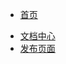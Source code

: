 - [首页](/)

* [文档中心](https://docs.ucloud.cn/)
* [发布页面](https://cms.docs.ucloudadmin.com/ucpublishnew.html)

